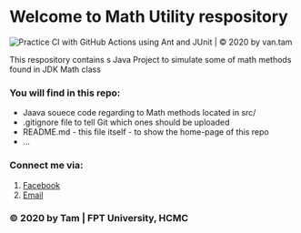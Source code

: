 # Welcome to Math Utility respository
![Practice CI with GitHub Actions using Ant and JUnit | © 2020 by van.tam](https://github.com/penguin-ichi/math-util/workflows/Practice%20CI%20with%20GitHub%20Actions%20using%20Ant%20and%20JUnit%20%7C%20%C2%A9%202020%20by%20van.tam/badge.svg)

This respository contains s Java Project to simulate some of math methods found in JDK Math class

### You will find in this repo:
* Jaava souece code regarding to Math methods located in src/
* .gitignore file to tell Git which ones should be uploaded
* README.md - this file itself - to show the home-page of this repo
* ...

### Connect me via:
1. [Facebook](https://facebook.com/...)
2. [Email](mailto:vantam1007@gmail.com)

### © 2020 by Tam | FPT University, HCMC
